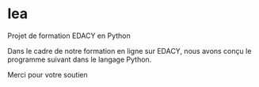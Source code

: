 # lea
Projet de formation EDACY en Python

Dans le cadre de notre formation en ligne sur EDACY, nous avons conçu le programme suivant dans le langage Python.

Merci pour votre soutien
